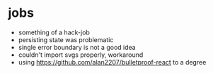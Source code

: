 # jobs

- something of a hack-job
- persisting state was problematic
- single error boundary is not a good idea
- couldn't import svgs properly, workaround
- using https://github.com/alan2207/bulletproof-react to a degree
